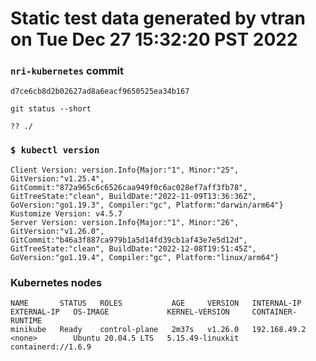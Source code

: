 # Static test data generated by vtran on Tue Dec 27 15:32:20 PST 2022

### `nri-kubernetes` commit
```
d7ce6cb8d2b02627ad8a6eacf9650525ea34b167
```

`git status --short`

```
?? ./
```

### `$ kubectl version`
```
Client Version: version.Info{Major:"1", Minor:"25", GitVersion:"v1.25.4", GitCommit:"872a965c6c6526caa949f0c6ac028ef7aff3fb78", GitTreeState:"clean", BuildDate:"2022-11-09T13:36:36Z", GoVersion:"go1.19.3", Compiler:"gc", Platform:"darwin/arm64"}
Kustomize Version: v4.5.7
Server Version: version.Info{Major:"1", Minor:"26", GitVersion:"v1.26.0", GitCommit:"b46a3f887ca979b1a5d14fd39cb1af43e7e5d12d", GitTreeState:"clean", BuildDate:"2022-12-08T19:51:45Z", GoVersion:"go1.19.4", Compiler:"gc", Platform:"linux/arm64"}
```

### Kubernetes nodes
```
NAME       STATUS   ROLES           AGE     VERSION   INTERNAL-IP    EXTERNAL-IP   OS-IMAGE             KERNEL-VERSION     CONTAINER-RUNTIME
minikube   Ready    control-plane   2m37s   v1.26.0   192.168.49.2   <none>        Ubuntu 20.04.5 LTS   5.15.49-linuxkit   containerd://1.6.9
```
